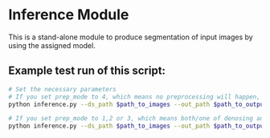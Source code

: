 # **Inference Module**
This is a stand-alone module to produce segmentation of input images by using the assigned model.

## Example test run of this script:
```bash
# Set the necessary parameters
# If you set prep_mode to 4, which means no preprocessing will happen, then you don't have to set a path to store the preprocessed images
python inference.py --ds_path $path_to_images --out_path $path_to_output --pretrained $path_to_pretrained_model --prep_mode 4

# If you set prep_mode to 1,2 or 3, which means both/one of denosing and N4 bias field correction will happen, then you have to set a path to store the preprocessed images
python inference.py --ds_path $path_to_images --out_path $path_to_output --pretrained $path_to_pretrained_model --prep_mode 1

```
